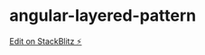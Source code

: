 # angular-layered-pattern

[Edit on StackBlitz ⚡️](https://stackblitz.com/edit/angular-layered-pattern)